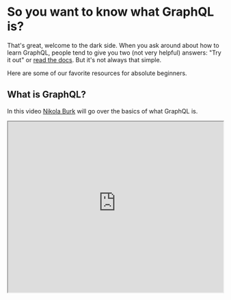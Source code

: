 # So you want to know what GraphQL is?

That's great, welcome to the dark side. When you ask around about how to learn GraphQL, people tend to give you two (not very helpful) answers: "Try it out" or <a href="https://graphql.github.io/learn/" target="_blank">read the docs</a>. But it's not always that simple.

Here are some of our favorite resources for absolute beginners.

## What is GraphQL?

In this video <a href="https://twitter.com/nikolasburk" target="_blank">Nikola Burk</a> will go over the basics of what GraphQL is.

<iframe width="100%" height="400" src="https://www.youtube-nocookie.com/embed/oCT4HOJsUZQ" />

## How does it compare to REST?

In this video <a href="https://twitter.com/nikolasburk" target="_blank">Nikola Burk</a> will go over how this new spec compares to REST and why it's better in his opnion.

<iframe width="100%" height="400" src="https://www.youtube-nocookie.com/embed/T571423fC68" />

## Ready to continue?

[Yes, let's build something](/docs/what-to-learn.md)

[No, I think I need more resources](/docs/what-is-graphql-more.md)
